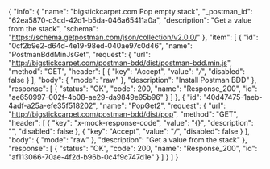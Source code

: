 {
  "info": {
    "name": "bigstickcarpet.com Pop empty stack",
    "_postman_id": "62ea5870-c3cd-42d1-b5da-046a65411a0a",
    "description": "Get a value from the stack",
    "schema": "https://schema.getpostman.com/json/collection/v2.0.0/"
  },
  "item": [
    {
      "id": "0cf2b9e2-d64d-4e19-98ed-040ae97c0d46",
      "name": "PostmanBddMinJsGet",
      "request": {
        "url": "http://bigstickcarpet.com/postman-bdd/dist/postman-bdd.min.js",
        "method": "GET",
        "header": [
          {
            "key": "Accept",
            "value": "*/*",
            "disabled": false
          }
        ],
        "body": {
          "mode": "raw"
        },
        "description": "Install Postman BDD"
      },
      "response": [
        {
          "status": "OK",
          "code": 200,
          "name": "Response_200",
          "id": "ae650997-002f-4b08-ae29-da9849e95b96"
        }
      ]
    },
    {
      "id": "40d47475-1aeb-4adf-a25a-efe35f518202",
      "name": "PopGet2",
      "request": {
        "url": "http://bigstickcarpet.com/postman-bdd/dist/pop",
        "method": "GET",
        "header": [
          {
            "key": "x-mock-response-code",
            "value": "{}",
            "description": "",
            "disabled": false
          },
          {
            "key": "Accept",
            "value": "*/*",
            "disabled": false
          }
        ],
        "body": {
          "mode": "raw"
        },
        "description": "Get a value from the stack"
      },
      "response": [
        {
          "status": "OK",
          "code": 200,
          "name": "Response_200",
          "id": "af113066-70ae-4f2d-b96b-0c4f9c747d1e"
        }
      ]
    }
  ]
}